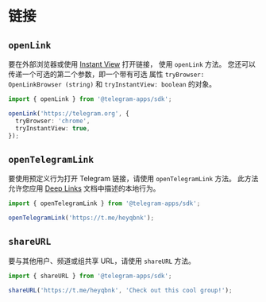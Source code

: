 # 链接

## `openLink`

要在外部浏览器或使用 [Instant View](https://instantview.telegram.org/) 打开链接，
使用 `openLink` 方法。 您还可以传递一个可选的第二个参数，即一个带有可选
属性 `tryBrowser: OpenLinkBrowser (string)` 和 `tryInstantView: boolean` 的对象。

```ts
import { openLink } from '@telegram-apps/sdk';

openLink('https://telegram.org', {
  tryBrowser: 'chrome',
  tryInstantView: true,
});
```

## `openTelegramLink`

要使用预定义行为打开 Telegram 链接，请使用 `openTelegramLink` 方法。 此方法
允许您应用
[Deep Links](https://core.telegram.org/api/links) 文档中描述的本地行为。

```ts
import { openTelegramLink } from '@telegram-apps/sdk';

openTelegramLink('https://t.me/heyqbnk');
```

## `shareURL`

要与其他用户、频道或组共享 URL，请使用 `shareURL` 方法。

```ts
import { shareURL } from '@telegram-apps/sdk';

shareURL('https://t.me/heyqbnk', 'Check out this cool group!');
```